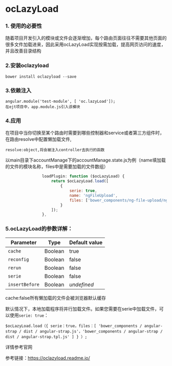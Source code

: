 # ocLazyLoad

### 1. 使用的必要性

随着项目开发引入的模块或文件会逐渐增加，每个路由页面往往不需要其他页面的很多文件加载进来，因此采用ocLazyLoad实现按需加载，提高网页访问的速度，并且改善目录结构

### 2.安装oclazyload

```
bower install oclazyload --save
```

### 3.依赖注入

```
angular.module('test-module', [ 'oc.lazyLoad']);
在ejt项目中，app.module.js引入该模块
```

### 4.应用

在项目中当你切换至某个路由时需要到哪些控制器和service或者第三方组件时，在路由resolve中配置懒加载文件,

```
resolve:object,将会被注入controller去执行的函数
```



以main目录下accountManage下的accountManage.state.js为例（name填加载的文件的模块名称，files中是需要加载的文件数组）

```javascript
                loadPlugin: function ($ocLazyLoad) {
                    return $ocLazyLoad.load([
                        {
                            serie: true,
                            name: 'ngFileUpload',
                            files: ['bower_components/ng-file-upload/ng-file-upload-shim.js','bower_components/ng-file-upload/ng-file-upload.js','content/ui-select.css','bower_components/angular-ui-select/dist/select.js','app/main/accountManage/commitUserAudit.service.js','app/main/accountManage/fullUserinfo.controller.js']
                        }
                    ]);
                },
```

### 5.ocLazyLoad的参数详解：

| Parameter      | Type    | Default value |
| -------------- | ------- | ------------- |
| `cache`        | Boolean | true          |
| `reconfig`     | Boolean | false         |
| `rerun`        | Boolean | false         |
| `serie`        | Boolean | false         |
| `insertBefore` | Boolean | *undefined*   |

cache:false所有懒加载的文件会被浏览器默认缓存

默认情况下，本地加载程序将并行加载文件。如果您需要在serie中加载文件，可以使用`serie: true`：

```
$ocLazyLoad.load（{ serie：true，files：[ 'bower_components / angular-strap / dist / angular-strap.js'，'bower_components / angular-strap / dist / angular-strap.tpl.js' ] } ）;

```

 详情参考官网



参考链接：https://oclazyload.readme.io/
